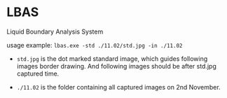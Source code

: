 # LBAS

Liquid Boundary Analysis System

usage example: `lbas.exe -std ./11.02/std.jpg -in ./11.02`

* `std.jpg` is the dot marked standard image, which guides following images border drawing. And following images should be after std.jpg captured time.

* `./11.02` is the folder containing all captured images on 2nd November.

